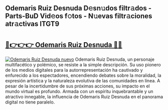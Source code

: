 ## Odemaris Ruiz Desnuda D𝚎sn𝚞dos filtr𝚊dos - Parts-BuD Vid𝚎os f𝚘tos - N𝚞evas filtr𝚊ciones atr𝚊ctivas lTGT9

# <h2><a href="http://mb43nns.tromn.icu/?c=Odemaris+Ruiz+Desnuda">🔗👉👉👉 Odemaris Ruiz Desnuda 🔗🔗</a></h2>

[![Odemaris Ruiz Desnuda nuevo](https://i.imgur.com/pEAQMta.gif)](http://mb43nns.tromn.icu/?c=Odemaris+Ruiz+Desnuda)
Odemaris Ruiz Desnuda, un personaje multifacético y polémico, se resiste a la simple descripción. Su uso pionero de los medios digitales para la autorrepresentación ha cautivado y enfurecido a los espectadores, encendiendo debates sobre la moralidad, la expresión artística y la naturaleza evolutiva de las comunidades en línea. A pesar de la incertidumbre de sus próximas acciones, su impacto en el mundo virtual es profundo. Armada con un espíritu inquebrantable y un atractivo innegable, la influencia de Odemaris Ruiz Desnuda en el panorama digital no tiene paralelo.
